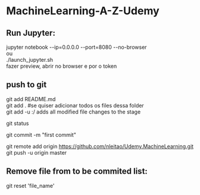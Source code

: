 # MachineLearning-A-Z-Udemy
## Run Jupyter:
jupyter notebook --ip=0.0.0.0 --port=8080 --no-browser  
ou  
./launch_jupyter.sh  
fazer preview, abrir no browser e por o token  

## push to git
git add README.md  
git add .   #se quiser adicionar todos os files dessa folder  
git add -u :/ adds all modified file changes to the stage  
  
git status  
  
git commit -m "first commit"  
  
git remote add origin https://github.com/nleitao/Udemy.MachineLearning.git  
git push -u origin master  


## Remove file from to be commited list:  
git reset 'file_name'